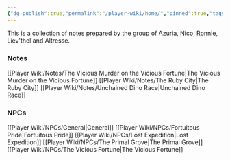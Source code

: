 ```yaml
---
{"dg-publish":true,"permalink":"/player-wiki/home/","pinned":true,"tags":["gardenEntry"]}
---
```


This is a collection of notes prepared by the group of Azuria, Nico, Ronnie, Liev'thel and Altresse.


### Notes
[[Player Wiki/Notes/The Vicious Murder on the Vicious Fortune\|The Vicious Murder on the Vicious Fortune]]
[[Player Wiki/Notes/The Ruby City\|The Ruby City]]
[[Player Wiki/Notes/Unchained Dino Race\|Unchained Dino Race]]

### NPCs
[[Player Wiki/NPCs/General\|General]]
[[Player Wiki/NPCs/Fortuitous Pride\|Fortuitous Pride]]
[[Player Wiki/NPCs/Lost Expedition\|Lost Expedition]]
[[Player Wiki/NPCs/The Primal Grove\|The Primal Grove]]
[[Player Wiki/NPCs/The Vicious Fortune\|The Vicious Fortune]]

